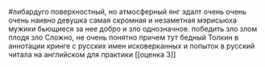 #либардуго
поверхностный, но атмосферный янг эдалт
очень очень очень наивно
девушка самая скромная и незаметная мэрисьюха
мужики бьющиеся за нее
добро и зло однозначное. 
победить зло злом плодя зло
Сложно, не очень понятно причем тут бедный Толкин в аннотации
кринге  с русских имен исковерканных и попыток в русский
читала на английском для практики
[[оценка 3]]